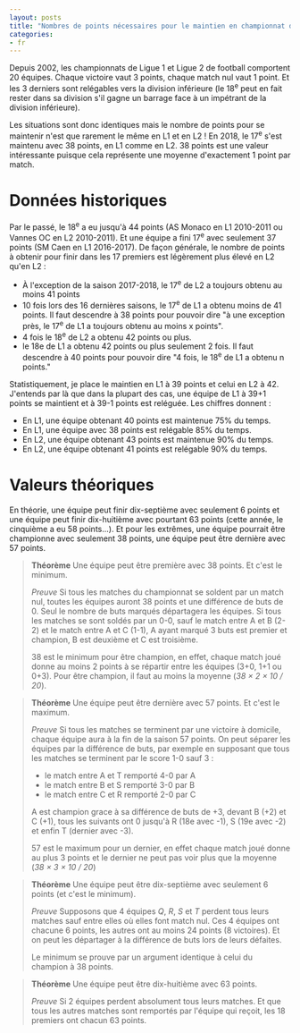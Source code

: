 ```yaml
---
layout: posts
title: "Nombres de points nécessaires pour le maintien en championnat de Football"
categories:
- fr
---
```


Depuis 2002, les championnats de Ligue 1 et Ligue 2 de football comportent 20 équipes. Chaque victoire vaut 3 points, chaque match nul vaut 1 point. Et les 3 derniers sont relégables vers la division inférieure (le 18<sup>e</sup> peut en fait rester dans sa division s'il gagne un barrage face à un impétrant de la division inférieure).

Les situations sont donc identiques mais le nombre de points pour se maintenir n'est que rarement le même en L1 et en L2 ! En 2018, le 17<sup>e</sup> s'est maintenu avec 38 points, en L1 comme en L2. 38 points est une valeur intéressante puisque cela représente une moyenne d'exactement 1 point par match.

# Données historiques 

Par le passé, le 18<sup>e</sup> a eu jusqu'à 44 points (AS Monaco en L1 2010-2011 ou Vannes OC en L2 2010-2011). Et une équipe a fini 17<sup>e</sup> avec seulement 37 points (SM Caen en L1 2016-2017). De façon générale, le nombre de points à obtenir pour finir dans les 17 premiers est légèrement plus élevé en L2 qu'en L2 : 

* À l'exception de la saison 2017-2018, le 17<sup>e</sup> de L2 a toujours obtenu au moins 41 points
* 10 fois lors des 16 dernières saisons, le 17<sup>e</sup> de L1 a obtenu moins de 41 points. Il faut descendre à 38 points pour pouvoir dire "à une exception près, le 17<sup>e</sup> de L1 a toujours obtenu au moins x points".
* 4 fois le 18<sup>e</sup> de L2 a obtenu 42 points ou plus.
* le 18e de L1 a obtenu 42 points ou plus seulement 2 fois. Il faut descendre à 40 points pour pouvoir dire "4 fois, le 18<sup>e</sup> de L1 a obtenu n points."

Statistiquement, je place le maintien en L1 à 39 points et celui en L2 à 42. J'entends par là que dans la plupart des cas, une équipe de L1 à 39+1 points se maintient et à 39-1 points est reléguée.
Les chiffres donnent :

* En L1, une équipe obtenant 40 points est maintenue 75% du temps.
* En L1, une équipe avec 38 points est relégable 85% du temps.
* En L2, une équipe obtenant 43 points est maintenue 90% du temps.
* En L2, une équipe obtenant 41 points est relégable 90% du temps.

# Valeurs théoriques

En théorie, une équipe peut finir dix-septième avec seulement 6 points et une équipe peut finir dix-huitième avec pourtant 63 points (cette année, le cinquième a eu 58 points...). Et pour les extrêmes, une équipe pourrait être championne avec seulement 38 points, une équipe peut être dernière avec 57 points.

> **Théorème** Une équipe peut être première avec 38 points. Et c'est le minimum.
>
> *Preuve* Si tous les matches du championnat se soldent par un match nul, toutes les équipes auront 38 points et une différence de buts de 0. Seul le nombre de buts marqués départagera les équipes. Si tous les matches se sont soldés par un 0-0, sauf le match entre A et B (2-2) et le match entre A et C (1-1), A ayant marqué 3 buts est premier et champion, B est deuxième et C est troisième.
> 
> 38 est le minimum pour être champion, en effet, chaque match joué donne au moins 2 points à se répartir entre les équipes (3+0, 1+1 ou 0+3). Pour être champion, il faut au moins la moyenne (*38 × 2 × 10 / 20*).

> **Théorème** Une équipe peut être dernière avec 57 points. Et c'est le maximum.
> 
> *Preuve* Si tous les matches se terminent par une victoire à domicile, chaque équipe aura à la fin de la saison 57 points. On peut séparer les équipes par la différence de buts, par exemple en supposant que tous les matches se terminent par le score 1-0 sauf 3 :
> - le match entre A et T remporté 4-0 par A
> - le match entre B et S remporté 3-0 par B
> - le match entre C et R remporté 2-0 par C
>
> A est champion grace à sa différence de buts de +3, devant B (+2) et C (+1), tous les suivants ont 0 jusqu'à R (18e avec -1), S (19e avec -2) et enfin T (dernier avec -3).
>
> 57 est le maximum pour un dernier, en effet chaque match joué donne au plus 3 points et le dernier ne peut pas voir plus que la moyenne (*38 × 3 × 10 / 20*)

> **Théorème** Une équipe peut être dix-septième avec seulement 6 points (et c'est le minimum).
>
> *Preuve* Supposons que 4 équipes *Q*, *R*, *S* et *T* perdent tous leurs matches sauf entre elles où elles font match nul. Ces 4 équipes ont chacune 6 points, les autres ont au moins 24 points (8 victoires). Et on peut les départager à la différence de buts lors de leurs défaites.
>
> Le minimum se prouve par un argument identique à celui du champion à 38 points.

> **Théorème** Une équipe peut être dix-huitième avec 63 points.
>
> *Preuve* Si 2 équipes perdent absolument tous leurs matches. Et que tous les autres matches sont remportés par l'équipe qui reçoit, les 18 premiers ont chacun 63 points.




